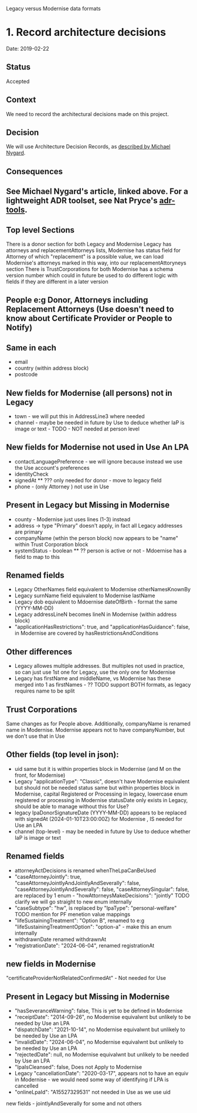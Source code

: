 Legacy versus Modernise data formats

# 1. Record architecture decisions

Date: 2019-02-22

## Status

Accepted

## Context

We need to record the architectural decisions made on this project.

## Decision

We will use Architecture Decision Records, as [described by Michael Nygard](http://thinkrelevance.com/blog/2011/11/15/documenting-architecture-decisions).

## Consequences

See Michael Nygard's article, linked above. For a lightweight ADR toolset, see Nat Pryce's [adr-tools](https://github.com/npryce/adr-tools).
--------------------------------------

Top level Sections
-------------------
There is a donor section for both Legacy and Modernise
Legacy has attorneys and replacementAttorneys lists,  Modernise has status field for Attorney of which "replacement" is a possible value, we can load Modernise's attorneys marked in this way, into our replacementAttoryneys section
There is TrustCorporations for both
Modernise has a schema version number which could in future be used to do different logic with fields if they are different in a later version


People e:g Donor, Attorneys including Replacement Attorneys  (Use doesn't need to know about Certificate Provider or People to Notify)
------------------------------------------------------------

Same in each
------------
* email
* country   (within address block)
* postcode

New fields for Modernise (all persons) not in Legacy
-------------------------------------------------------
* town -  we will put this in AddressLine3 where needed
* channel - maybe be needed in future by Use to deduce whether IaP is image or text - TODO - NOT needed at person level

New fields for Modernise not used in Use An LPA
--------------------------------------------------
* contactLanguagePreference - we will ignore because instead we use the Use account's preferences
* identityCheck
* signedAt  ** ???  only needed for donor - move to legacy field
* phone - (only Attorney ) not use in Use

Present in Legacy but Missing in Modernise
-----------------------------------------------
* county -  Modernise just uses lines (1-3) instead 
* address -> type "Primary" doesn't apply, in fact all Legacy addresses are primary
* companyName (wthin the person block) now appears to be "name"  within Trust Corporation block
* systemStatus  - boolean  ** ??  person is active or not - Mdoernise has a field to map to this

Renamed fields
-----------------
* Legacy OtherNames field equivalent to Modernise otherNamesKnownBy
* Legacy surnName field equivalent to Modernise lastName
* Legacy dob equivalent to Mdoernise dateOfBirth - format the same (YYYY-MM-DD)
* Legacy addressLineN becomes lineN in Modernise (within address block)
* "applicationHasRestrictions": true, and "applicationHasGuidance": false, in Modernise are covered by hasRestrictionsAndConditions

Other differences
----------------
* Legacy allowes multiple addresses.  But multiples not used in practice, so can just use 1st one for Legacy, use the only one for Modernise
* Legacy has firstName and middleName,  vs Modernise has these merged into 1 as firstNames  -  ?? TODO support BOTH formats, as legacy requires name to be split

Trust Corporations
----------------------
Same changes as for People above. Additionally, companyName is renamed name in Modernise. Modernise appears not to have companyNumber, but we don't use that in Use

Other fields (top level in json):
-------------------------
* uid same but it is within properties block in Modernise (and M on the front, for Modernise)
* Legacy "applicationType": "Classic", doesn't have Modernise equivalent but should not be needed
status same but within properties block in Modernise,  capital Registered or Processing in legacy, lowercase enum registered or processing in Modernise
statusDate only exists in Legacy, should be able to manage without this for Use?
* legacy lpaDonorSignatureDate (YYYY-MM-DD) appears to be replaced with signedAt (2024-01-10T23:00:00Z) for Modernise , IS needed for Use an LPA
* channel (top-level) - may be needed in future by Use to deduce whether IaP is image or text

Renamed fields
-----------------
*  attorneyActDecisions is renamed whenTheLpaCanBeUsed
* "caseAttorneyJointly": true, "caseAttorneyJointlyAndJointlyAndSeverally": false, "caseAttorneyJointlyAndSeverally": false, "caseAttorneySingular": false, are replaced by 1 enum - "howAttorneysMakeDecisions": "jointly"   TODO clarify we will go straight to new enum internally
* "caseSubtype": "hw", is replaced by "lpaType": "personal-welfare"  TODO mention for PF  menetion value mappings
*  "lifeSustainingTreatment": "Option B", renamed to e:g "lifeSustainingTreatmentOption": "option-a"  - make this an enum internally
*  withdrawnDate renamed withdrawnAt
* "registrationDate": "2024-06-04", renamed registrationAt


new fields in Modernise
-------------------------
"certificateProviderNotRelatedConfirmedAt" -  Not needed for Use

Present in Legacy but Missing in Modernise
----------------------------------------------
* "hasSeveranceWarning": false,   This is yet to be defined in Modernise
*  "receiptDate": "2014-09-26", no Modernise equivalwnt but unlikely to be needed by Use an LPA
* "dispatchDate": "2021-10-14", no Modernise equivalwnt but unlikely to be needed by Use an LPA
* "invalidDate": "2024-06-04", no Modernise equivalwnt but unlikely to be needed by Use an LPA
* "rejectedDate": null, no Modernise equivalwnt but unlikely to be needed by Use an LPA
* "lpaIsCleansed": false,  Does not Apply to Modernise
* Legacy "cancellationDate": "2020-03-17", appears not to have an equiv in Modernise - we would need some way of identifying if LPA is cancelled
* "onlineLpaId": "A15527329531"  not needed in Use as we use uid

new fields - jointlyAndSeverally for some and not others
